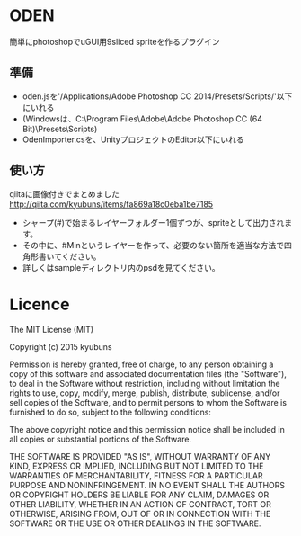 # ODEN

簡単にphotoshopでuGUI用9sliced spriteを作るプラグイン

## 準備

* oden.jsを'/Applications/Adobe Photoshop CC 2014/Presets/Scripts/'以下にいれる
 * (Windowsは、C:\Program Files\Adobe\Adobe Photoshop CC (64 Bit)\Presets\Scripts\)
* OdenImporter.csを、UnityプロジェクトのEditor以下にいれる

## 使い方

qiitaに画像付きでまとめました
http://qiita.com/kyubuns/items/fa869a18c0eba1be7185

* シャープ(#)で始まるレイヤーフォルダー1個ずつが、spriteとして出力されます。
* その中に、#Minというレイヤーを作って、必要のない箇所を適当な方法で四角形書いてください。
* 詳しくはsampleディレクトリ内のpsdを見てください。

# Licence

The MIT License (MIT)

Copyright (c) 2015 kyubuns

Permission is hereby granted, free of charge, to any person obtaining a copy of
this software and associated documentation files (the "Software"), to deal in
the Software without restriction, including without limitation the rights to
use, copy, modify, merge, publish, distribute, sublicense, and/or sell copies of
the Software, and to permit persons to whom the Software is furnished to do so,
subject to the following conditions:

The above copyright notice and this permission notice shall be included in all
copies or substantial portions of the Software.

THE SOFTWARE IS PROVIDED "AS IS", WITHOUT WARRANTY OF ANY KIND, EXPRESS OR
IMPLIED, INCLUDING BUT NOT LIMITED TO THE WARRANTIES OF MERCHANTABILITY, FITNESS
FOR A PARTICULAR PURPOSE AND NONINFRINGEMENT. IN NO EVENT SHALL THE AUTHORS OR
COPYRIGHT HOLDERS BE LIABLE FOR ANY CLAIM, DAMAGES OR OTHER LIABILITY, WHETHER
IN AN ACTION OF CONTRACT, TORT OR OTHERWISE, ARISING FROM, OUT OF OR IN
CONNECTION WITH THE SOFTWARE OR THE USE OR OTHER DEALINGS IN THE SOFTWARE.
